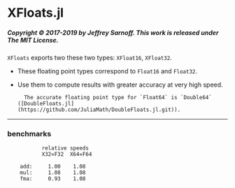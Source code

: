 # XFloats.jl

##### Copyright © 2017-2019 by Jeffrey Sarnoff. This work is released under The MIT License.

`XFloats` exports two these two types: `XFloat16`, `XFloat32`.
- These floating point types correspond to `Float16` and `Float32`.
- Use them to compute results with greater accuracy at very high speed.


        The accurate floating point type for `Float64` is `Double64` ([DoubleFloats.jl]  (https://github.com/JuliaMath/DoubleFloats.jl.git)).

----



### benchmarks

```
           relative speeds
           X32∝F32  X64∝F64

    add:     1.00    1.08
    mul:     1.08    1.08
    fma:     0.93    1.08


```
